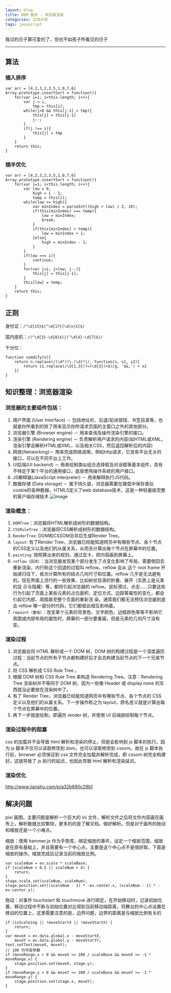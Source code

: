 ```yaml
---
layout: blog
title: DOM 相关 - 浏览器渲染
categories: 江河计划
tags: javascript
---
```


我过的日子算可爱的了，但也不如孩子所看见的日子

<!--more-->

* * *

## 算法
### 插入排序

    var arr = [4,2,3,2,3,5,1,0,7,6]
    Array.prototype.insertSort = function(){
        for(var i=1; i<this.length; i++){
            var j = i,
                tmp = this[i];
            while(j>0 && this[j-1] > tmp){
                this[j] = this[j-1]
                j--;
            }
            if(j !== i){
                this[j] = tmp
            }
        }
        return this;
    }
    
### 插半优化

    var arr = [4,2,3,2,3,5,1,0,7,6]
    Array.prototype.insertSort = function(){
        for(var i=1; i<this.length; i++){
            var low = 0,
                high = i - 1;
                temp = this[i];
            while(low <= high){
                var minIndex = parseInt((high + low) / 2, 10);
                if(this[minIndex] === temp){
                    low = minIndex;
                    break;
                }
                if(this[minIndex] < temp){
                    low = minIndex + 1;
                }else{
                    high = minIndex - 1;
                }
            }
            if(low === i){
                continue;
            }
            for(var j=i; j>low; j--){
                this[j] = this[j-1];
            }
            this[low] = temp;
        }
        return this;
    }
    
## 正则

身份证：`/^\d{15}$|^\d{17}[\d|x|X]$/`

国内座机：`/(^\d{3}-\d{8}$)|(^\d{4}-\d{7}$)/`

千分位：

    function comdify(n){
        return n.replace(/(\d*)(\.(\d)*)/, function(s, s1, s2){
            return s1.replace(/\d{1,3}(?=(\d{3})+$)/g, '$&,') + s2
        })
    }
    
## 知识整理：浏览器渲染

### 浏览器的主要组件包括：

1. 用户界面 (User Interface) － 包括地址栏、后退/前进按钮、书签目录等，也就是你所看到的除了用来显示你所请求页面的主窗口之外的其他部分。
2. 浏览器引擎 (Browser engine) － 用来查询及操作渲染引擎的接口。
3. 渲染引擎 (Rendering engine) － 负责解析用户请求的内容(如HTML或XML，渲染引擎会解析HTML或XML，以及相关CSS，然后返回解析后的内容)
4. 网络(Networking)－ 用来完成网络调用，例如http请求，它具有平台无关的接口，可以在不同平台上工作。
5. UI后端(UI backend) － 用来绘制类似组合选择框及对话框等基本组件，具有不特定于某个平台的通用接口，底层使用操作系统的用户接口。
6. JS解释器(JavaScript interpreter) － 用来解释执行JS代码。
7. 数据存储 (Data storage) － 属于持久层，浏览器需要在硬盘中保存类似cookie的各种数据，HTML5定义了web database技术，这是一种轻量级完整的客户端存储技术
![image](https://lev-inf.benmu-health.com/resource/image/e49832b66e6313dec7a23e166c6e2fe5.jpg)

### 渲染概念：

1. `DOMTree`：浏览器将HTML解析成树形的数据结构。
2. `CSSRuleTree`：浏览器将CSS解析成树形的数据结构。
3. `RenderTree`: DOM和CSSOM合并后生成Render Tree。
4. `layout`: 有了Render Tree，浏览器已经能知道网页中有哪些节点、各个节点的CSS定义以及他们的从属关系，从而去计算出每个节点在屏幕中的位置。
5. `painting`: 按照算出来的规则，通过显卡，把内容画到屏幕上。
6. `reflow（回流）`：当浏览器发现某个部分发生了点变化影响了布局，需要倒回去重新渲染，内行称这个回退的过程叫 reflow。reflow 会从 这个 root frame 开始递归往下，依次计算所有的结点几何尺寸和位置。reflow 几乎是无法避免的。现在界面上流行的一些效果，比如树状目录的折叠、展开（实质上是元素的显 示与隐藏）等，都将引起浏览器的
reflow。鼠标滑过、点击……只要这些行为引起了页面上某些元素的占位面积、定位方式、边距等属性的变化，都会引起它内部、周围甚至整个页面的重新渲 染。通常我们都无法预估浏览器到底会 reflow 哪一部分的代码，它们都彼此相互影响着。
1. `repaint（重绘）`：改变某个元素的背景色、文字颜色、边框颜色等等不影响它周围或内部布局的属性时，屏幕的一部分要重画，但是元素的几何尺寸没有变。

### 渲染过程

1. 浏览器会将 HTML 解析成一个 DOM 树，DOM  树的构建过程是一个深度遍历过程：当前节点的所有子节点都构建好后才会去构建当前节点的下一个兄弟节点。
2. 将 CSS 解析成 CSS Rule Tree 。
3. 根据 DOM 树和 CSS Rule Tree 来构造 Rendering Tree。注意：Rendering Tree 渲染树并不等同于 DOM 树，因为一些像 Header 或 display:none 的东西就没必要放在渲染树中了。
4. 有了 Render Tree，浏览器已经能知道网页中有哪些节点、各个节点的 CSS 定义以及他们的从属关系。下一步操作称之为 layout，顾名思义就是计算出每个节点在屏幕中的位置。
5. 再下一步就是绘制，即遍历 render 树，并使用 UI 后端层绘制每个节点。

### 渲染过程中的阻塞

css 的加载并不会导致 html 解析和渲染的停止，但是会影响到 js 脚本的执行。因为 js 脚本不仅可以读取修改到 dom，也可以读取修改到 cssom。故在 js 脚本执行前，browser 必须保证到 css 文件完全加载并解析完成，即 cssom 树完全构建好。这就导致了 js 执行的延迟，也因此导致 html 解析和渲染延迟。 

### 渲染优化

http://www.jianshu.com/p/a32b890c29b1

## 解决问题

pixi 画图，主要问题是解析一个巨大的 ini 文件，解析文件之后将文件内容画在画布上，解析数据比较繁琐，更多的的是了解文档，做好解析。但是对于画布的拖动和缩放还是一个小难点。

缩放：使用 hammer.js 作为手势库，绑定缩放的事件，设定一个缩放范围，缩放是在原有基础上，并且需要有一个中心点，主要是这个中心点不是很好取，下面是缩放的操作。缩放完成后记录当前的缩放比例。

    var scaleNum = ev.scale * scaleBase;
    if (scaleNum < 0.5 || scaleNum > 4) {
        return;
    }
    stage.scale.set(scaleNum, scaleNum);
    stage.position.set((scaleNum - 1) * -ev.center.x, (scaleNum - 1) * -ev.center.y);
    
拖动：对事件 touchstart 和 touchmove 进行绑定，在开始移动时，记录初始位置，移动过程中不断与初始位置对比得到当前移动端距离，将舞台的中心点设置在移动的位置上，这里需要注意的是，边界问题，边界的距离是与缩放比例有关的

    if (isScaleing || !moveStartX || !moveStartX) {
        return;
    }
    var moveX = ev.data.global.x - moveStartX,
        moveY = ev.data.global.y - moveStartY;
    text.setText(moveX, moveY);
    // 100 为可变参数
    if (moveRange.x > 0 && moveX <= 100 / scaleBase && moveX >= -1 * moveRange.x) {
        stage.position.set(moveX, stage.y);
    }
    if (moveRange.y > 0 && moveY <= 100 / scaleBase && moveY >= -1 * moveRange.y) {
        stage.position.set(stage.x, moveY);
    }